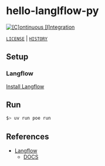 # hello-langlflow-py

[![[C]ontinuous [I]ntegration](https://github.com/percebus/hello-langflow-py/actions/workflows/always.yml/badge.svg)](https://github.com/percebus/hello-langflow-py/actions/workflows/always.yml)

[`LICENSE`](./LICENSE.md) | [`HISTORY`](./HISTORY.md)

## Setup

### Langflow

[Install Langflow](https://docs.langflow.org/get-started-installation)

## Run

```bash
$> uv run poe run
```

## References

- [Langflow](https://www.langflow.org/)
  - [DOCS](https://docs.langflow.org/)
